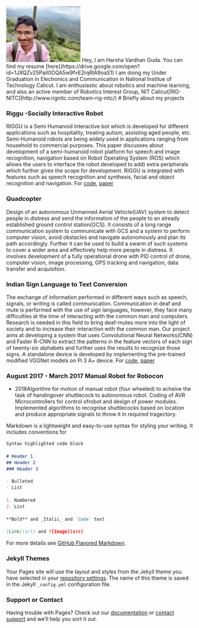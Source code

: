 <img src="harsha.jpg" alt="harsha" height = "150" width = "200" class="center"/>
Hey, I am Harsha Vardhan Guda. You can find my resume [here](https://drive.google.com/open?id=1JXQZv25PaiI0OQA5w9fvE2rqRlA9oaS1)
I am doing my Under Graduation in Electronics and Communication in National Institue of Technology Calicut. 
I am enthusiastic about robotics and machine learning, and also an active member of Robotics Interest Group, NIT Calicut[RIG-NITC](http://www.rignitc.com/team-rig-nitc/)
# Briefly about my projects

### Riggu -Socially Interactive Robot
RIGGU is a Semi Humanoid Interactive bot which is developed for different applications such as hospitality, treating autism, assisting aged people, etc. Semi-Humanoid robots are being widely used in applications ranging from household to commercial purposes. This paper discusses about development of a semi-humanoid robot platform for speech and image recognition, navigation based on Robot Operating System (ROS) which allows the users to interface the robot developed to add) extra peripherals which further gives the scope for development. RIGGU is integrated with features such as speech recognition and synthesis, facial and object recognition and navigation. For [code](https://github.com/harshavardhanguda/rigguv2), [paper](https://drive.google.com/open?id=1vHjzMZ-WHZ1U1Jf-alBCXW7l6LPH4T6j)
### Quadcopter
 Design of an autonomous Unmanned Aerial Vehicle(UAV) system to detect people in distress and send the information of the people to an already established ground control station(GCS). It consists of a long range communication system to communicate with GCS and a system to perform computer vision, avoid obstacles and navigate autonomously and plan its path accordingly. Further it can be used to build a swarm of such systems to cover a wider area and effectively help more people in distress. It involves development of a fully operational drone with PID control of drone, computer vision, image processing, GPS tracking and navigation, data transfer and acquisition.
### Indian Sign Language to Text Conversion
The exchange of information performed in different ways such as speech, signals, or writing is called communication. Communication in deaf and mute is performed with the use of sign languages, however, they face many difficulties at the time of interacting with the common man and computers. Research is needed in this field to bring deaf-mutes more into the light of society and to increase their interaction with the common man. Our project aims at developing a system that uses Convolutional Neural Networks(CNN) and Faster R-CNN to extract the patterns in the feature vectors of each sign of twenty-six alphabets and further uses the results to recognize those signs. A standalone device is developed by implementing the pre-trained modified VGGNet models on  Pi 3 A+ device. For [code](https://github.com/harshavardhanguda/stisl), [paper](https://drive.google.com/open?id=1pBqbFqW3LJCH9vb8CIQ1wIB37hl6sOKi)
### August 2017 - March 2017 Manual Robot for Robocon 
- 2018Algorithm for motion of manual robot (four wheeled) to acheive the task of handingover shuttlecock to autonomous robot.  Coding of AVR Microcontrollers for control ofrobot and design of power modules. Implemented algorithms to recognise shuttlecocks based on location and produce appropriate signals to throw it in required tragectory. 

Markdown is a lightweight and easy-to-use syntax for styling your writing. It includes conventions for

```markdown
Syntax highlighted code block

# Header 1
## Header 2
### Header 3

- Bulleted
- List

1. Numbered
2. List

**Bold** and _Italic_ and `Code` text

[Link](url) and ![Image](src)
```

For more details see [GitHub Flavored Markdown](https://guides.github.com/features/mastering-markdown/).

### Jekyll Themes

Your Pages site will use the layout and styles from the Jekyll theme you have selected in your [repository settings](https://github.com/harshavardhanguda/harshavardhanguda.github.io/settings). The name of this theme is saved in the Jekyll `_config.yml` configuration file.

### Support or Contact

Having trouble with Pages? Check out our [documentation](https://help.github.com/categories/github-pages-basics/) or [contact support](https://github.com/contact) and we’ll help you sort it out.
